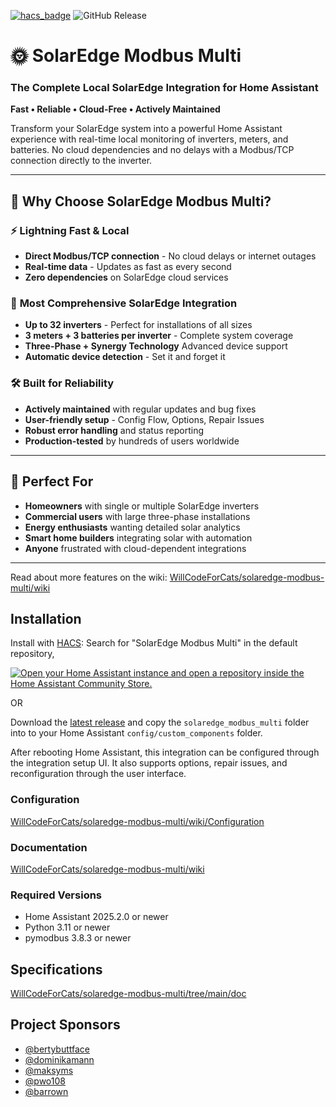 [![hacs_badge](https://img.shields.io/badge/HACS-Default-41BDF5.svg?style=for-the-badge)](https://github.com/hacs/integration)
![GitHub Release](https://img.shields.io/github/v/release/WillCodeForCats/solaredge-modbus-multi?style=for-the-badge)

# 🌞 SolarEdge Modbus Multi
### The Complete Local SolarEdge Integration for Home Assistant

**Fast • Reliable • Cloud-Free • Actively Maintained**

Transform your SolarEdge system into a powerful Home Assistant experience with real-time local monitoring of inverters, meters, and batteries. No cloud dependencies and no delays
with a Modbus/TCP connection directly to the inverter.

---

## 🚀 Why Choose SolarEdge Modbus Multi?

### ⚡ **Lightning Fast & Local**
- **Direct Modbus/TCP connection** - No cloud delays or internet outages
- **Real-time data** - Updates as fast as every second
- **Zero dependencies** on SolarEdge cloud services

### 🔧 **Most Comprehensive SolarEdge Integration**
- **Up to 32 inverters** - Perfect for installations of all sizes
- **3 meters + 3 batteries per inverter** - Complete system coverage
- **Three-Phase + Synergy Technology** Advanced device support
- **Automatic device detection** - Set it and forget it

### 🛠️ **Built for Reliability**
- **Actively maintained** with regular updates and bug fixes
- **User-friendly setup** - Config Flow, Options, Repair Issues
- **Robust error handling** and status reporting
- **Production-tested** by hundreds of users worldwide

---

## 🎯 Perfect For

- **Homeowners** with single or multiple SolarEdge inverters
- **Commercial users** with large three-phase installations
- **Energy enthusiasts** wanting detailed solar analytics
- **Smart home builders** integrating solar with automation
- **Anyone** frustrated with cloud-dependent integrations

---

Read about more features on the wiki: [WillCodeForCats/solaredge-modbus-multi/wiki](https://github.com/WillCodeForCats/solaredge-modbus-multi/wiki)

## Installation
Install with [HACS](https://hacs.xyz): Search for "SolarEdge Modbus Multi" in the default repository,

[![Open your Home Assistant instance and open a repository inside the Home Assistant Community Store.](https://my.home-assistant.io/badges/hacs_repository.svg)](https://my.home-assistant.io/redirect/hacs_repository/?owner=WillCodeForCats&repository=solaredge-modbus-multi&category=integration)

OR

Download the [latest release](https://github.com/WillCodeForCats/solaredge-modbus-multi/releases) and copy the `solaredge_modbus_multi` folder into to your Home Assistant `config/custom_components` folder.

After rebooting Home Assistant, this integration can be configured through the integration setup UI. It also supports options, repair issues, and reconfiguration through the user interface.

### Configuration
[WillCodeForCats/solaredge-modbus-multi/wiki/Configuration](https://github.com/WillCodeForCats/solaredge-modbus-multi/wiki/Configuration)

### Documentation
[WillCodeForCats/solaredge-modbus-multi/wiki](https://github.com/WillCodeForCats/solaredge-modbus-multi/wiki)

### Required Versions
* Home Assistant 2025.2.0 or newer
* Python 3.11 or newer
* pymodbus 3.8.3 or newer

## Specifications
[WillCodeForCats/solaredge-modbus-multi/tree/main/doc](https://github.com/WillCodeForCats/solaredge-modbus-multi/tree/main/doc)

## Project Sponsors
* [@bertybuttface](https://github.com/bertybuttface)
* [@dominikamann](https://github.com/dominikamann)
* [@maksyms](https://github.com/maksyms)
* [@pwo108](https://github.com/pwo108)
* [@barrown](https://github.com/barrown)

